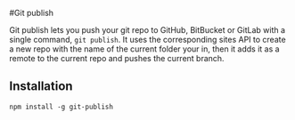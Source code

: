 #Git publish

Git publish lets you push your git repo to GitHub, BitBucket or GitLab with a single command, `git publish`.
It uses the corresponding sites API to create a new repo with the name of the current folder your in,
then it adds it as a remote to the current repo and pushes the current branch.

## Installation

`npm install -g git-publish`

